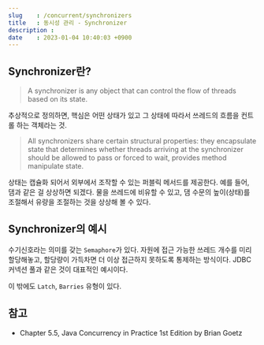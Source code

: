 ```yaml
---
slug    : /concurrent/synchronizers
title   : 동시성 관리 - Synchronizer
description : 
date    : 2023-01-04 10:40:03 +0900
---
```


## Synchronizer란?
> A synchronizer is any object that can control the flow of threads based on its state. 

추상적으로 정의하면, 핵심은 어떤 상태가 있고 그 상태에 따라서 쓰레드의 흐름을 컨트롤 하는 객체라는 것. 

> All synchronizers share certain structural properties: they encapsulate state that determines whether threads arriving at the synchronizer should be allowed to pass or forced to wait, provides method manipulate state.

상태는 캡슐화 되어서 외부에서 조작할 수 있는 퍼블릭 메서드를 제공한다. 예를 들어, 댐과 같은 걸 상상하면 되겠다. 물을 쓰레드에 비유할 수 있고, 댐 수문의 높이(상태)를 조절해서 유량을 조절하는 것을 상상해 볼 수 있다. 

## Synchronizer의 예시
수기신호라는 의미를 갖는 `Semaphore`가 있다. 자원에 접근 가능한 쓰레드 개수를 미리 할당해놓고, 할당량이 가득차면 더 이상 접근하지 못하도록 통제하는 방식이다. JDBC 커넥션 풀과 같은 것이 대표적인 예시이다. 

이 밖에도 `Latch`, `Barries` 유형이 있다. 

## 참고
- Chapter 5.5, Java Concurrency in Practice 1st Edition by Brian Goetz 
